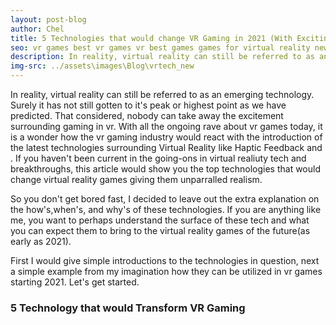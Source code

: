 ```yaml
---
layout: post-blog
author: Chel
title: 5 Technologies that would change VR Gaming in 2021 (With Exciting New Introductions)
seo: vr games best vr games vr best games games for virtual reality new vr free game vr vr games free vr technologies virtual reality news vr technology best vr tech in 2020
description: In reality, virtual reality can still be referred to as an emerging technology. Surely it has not still gotten to it's peak or highest point as we have predicted. That considered, nobody can take away the excitement surrounding gaming in vr. With all the ongoing rave about vr games today, it is a wonder how the vr gaming industry would react with the introduction of the latest technologies surrounding Virtual Reality like Haptic Feedback and . If you haven't been current in the going-ons in virtual realiuty tech and breakthroughs, this article would show you the top technologies that would change virtual reality games giving them unparralled realism.
img-src: ../assets\images\Blog\vrtech_new
---
```


In reality, virtual reality can still be referred to as an emerging technology. Surely it has not still gotten to it's peak or highest point as we have predicted. That considered, nobody can take away the excitement surrounding gaming in vr. With all the ongoing rave about vr games today, it is a wonder how the vr gaming industry would react with the introduction of the latest technologies surrounding Virtual Reality like Haptic Feedback and . If you haven't been current in the going-ons in virtual realiuty tech and breakthroughs, this article would show you the top technologies that would change virtual reality games giving them unparralled realism.

So you don't get bored fast, I decided to leave out the extra explanation on the how's,when's, and why's of these technologies. If you are anything like me, you want to perhaps understand the surface of these tech and what you can expect them to bring to the virtual reality games of the future(as early as 2021).

First I would give simple introductions to the technologies in question, next a simple example from my imagination how they can be utilized in vr games starting 2021. Let's get started.

<h3>5 Technology that would Transform VR Gaming</h3>
